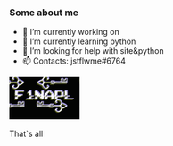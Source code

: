 ### Some about me

- 🔭 I’m currently working on 
- 🌱 I’m currently learning python
- 🤔 I’m looking for help with site&python
- 📫 Contacts: jstflwme#6764


![f1napl](https://github.com/f1napl/f1napl/blob/main/a_60a98c0c6ab6aeb5976665629b0439f1(1).gif)

That`s all
